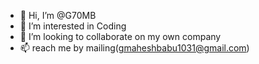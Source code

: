- 👋 Hi, I’m @G70MB
- 👀 I’m interested in Coding
- 💞️ I’m looking to collaborate on my own company
- 📫 reach me by mailing(gmaheshbabu1031@gmail.com) 

<!---
G70MB/G70MB is a ✨ special ✨ repository because its `README.md` (this file) appears on your GitHub profile.
You can click the Preview link to take a look at your changes.
--->
